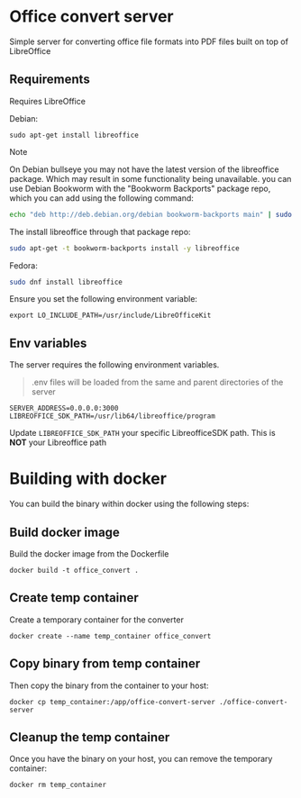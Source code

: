 # Office convert server 

Simple server for converting office file formats into PDF files built on top of LibreOffice

## Requirements

Requires LibreOffice 

Debian:

```
sudo apt-get install libreoffice
```
> [!NOTE]
> On Debian bullseye you may not have the latest version of the libreoffice package. Which may result in some functionality being unavailable. you can use Debian Bookworm with the "Bookworm Backports" package repo, which you can add using the following command:
> ```sh
> echo "deb http://deb.debian.org/debian bookworm-backports main" | sudo tee /etc/apt/sources.list.d/bookworm-backports.list > /dev/null 
> ```
> The install libreoffice through that package repo:
> ```sh
> sudo apt-get -t bookworm-backports install -y libreoffice
> ```

Fedora:

```sh
sudo dnf install libreoffice
```

Ensure you set the following environment variable:

```
export LO_INCLUDE_PATH=/usr/include/LibreOfficeKit
```

## Env variables
 
The server requires the following environment variables. 

> .env files will be loaded from the same and parent directories of the server

```
SERVER_ADDRESS=0.0.0.0:3000
LIBREOFFICE_SDK_PATH=/usr/lib64/libreoffice/program
```

Update `LIBREOFFICE_SDK_PATH` your specific LibreofficeSDK path. This is **NOT** your Libreoffice path

# Building with docker

You can build the binary within docker using the following steps:

## Build docker image

Build the docker image from the Dockerfile

```
docker build -t office_convert .
```

## Create temp container

Create a temporary container for the converter

```
docker create --name temp_container office_convert
```

## Copy binary from temp container

Then copy the binary from the container to your host:

```
docker cp temp_container:/app/office-convert-server ./office-convert-server
```

## Cleanup the temp container

Once you have the binary on your host, you can remove the temporary container:

```
docker rm temp_container
```